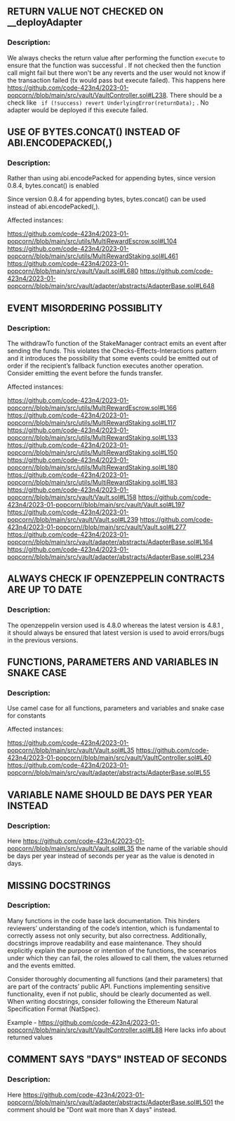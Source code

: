 ## RETURN VALUE NOT CHECKED ON __deployAdapter

### Description:

We always checks the return value after performing the function `execute` to ensure that the function was successful . If not checked then the 
function call might fail but there won't be any reverts and the user would not know if the transaction failed (tx would pass but execute failed).
This happens here https://github.com/code-423n4/2023-01-popcorn//blob/main/src/vault/VaultController.sol#L238.
There should be  a check like ` if (!success) revert UnderlyingError(returnData);` . 
No adapter would be deployed if this execute failed.

## USE OF BYTES.CONCAT() INSTEAD OF ABI.ENCODEPACKED(,)

### Description:

Rather than using abi.encodePacked for appending bytes, since version 0.8.4, bytes.concat() is enabled

Since version 0.8.4 for appending bytes, bytes.concat() can be used instead of abi.encodePacked(,).

Affected instances:

https://github.com/code-423n4/2023-01-popcorn//blob/main/src/utils/MultiRewardEscrow.sol#L104
https://github.com/code-423n4/2023-01-popcorn//blob/main/src/utils/MultiRewardStaking.sol#L461
https://github.com/code-423n4/2023-01-popcorn//blob/main/src/vault/Vault.sol#L680
https://github.com/code-423n4/2023-01-popcorn//blob/main/src/vault/adapter/abstracts/AdapterBase.sol#L648


## EVENT MISORDERING POSSIBLITY

### Description:

The withdrawTo function of the StakeManager contract emits an event after sending the funds. This violates the
Checks-Effects-Interactions pattern and it introduces the possibility that some events could be emitted out of order
if the recipient’s fallback function executes another operation. Consider emitting the event before the funds transfer.

Affected instances:

https://github.com/code-423n4/2023-01-popcorn//blob/main/src/utils/MultiRewardEscrow.sol#L166
https://github.com/code-423n4/2023-01-popcorn//blob/main/src/utils/MultiRewardStaking.sol#L117
https://github.com/code-423n4/2023-01-popcorn//blob/main/src/utils/MultiRewardStaking.sol#L133
https://github.com/code-423n4/2023-01-popcorn//blob/main/src/utils/MultiRewardStaking.sol#L150
https://github.com/code-423n4/2023-01-popcorn//blob/main/src/utils/MultiRewardStaking.sol#L180
https://github.com/code-423n4/2023-01-popcorn//blob/main/src/utils/MultiRewardStaking.sol#L183
https://github.com/code-423n4/2023-01-popcorn//blob/main/src/vault/Vault.sol#L158
https://github.com/code-423n4/2023-01-popcorn//blob/main/src/vault/Vault.sol#L197
https://github.com/code-423n4/2023-01-popcorn//blob/main/src/vault/Vault.sol#L239
https://github.com/code-423n4/2023-01-popcorn//blob/main/src/vault/Vault.sol#L277
https://github.com/code-423n4/2023-01-popcorn//blob/main/src/vault/adapter/abstracts/AdapterBase.sol#L164
https://github.com/code-423n4/2023-01-popcorn//blob/main/src/vault/adapter/abstracts/AdapterBase.sol#L234


## ALWAYS CHECK IF OPENZEPPELIN CONTRACTS ARE UP TO DATE

### Description:

The openzeppelin version used is 4.8.0 whereas the latest version is 4.8.1 , it should always be ensured that latest version is used to avoid errors/bugs
in the previous versions.

## FUNCTIONS, PARAMETERS AND VARIABLES IN SNAKE CASE

### Description:

Use camel case for all functions, parameters and variables and snake case for constants

Affected instances:

https://github.com/code-423n4/2023-01-popcorn//blob/main/src/vault/Vault.sol#L35
https://github.com/code-423n4/2023-01-popcorn//blob/main/src/vault/VaultController.sol#L40
https://github.com/code-423n4/2023-01-popcorn//blob/main/src/vault/adapter/abstracts/AdapterBase.sol#L55

## VARIABLE NAME SHOULD BE DAYS PER YEAR INSTEAD 

### Description:

Here https://github.com/code-423n4/2023-01-popcorn//blob/main/src/vault/Vault.sol#L35 the name of the variable should be 
days per year instead of seconds per year as the value is denoted in days.

## MISSING DOCSTRINGS

### Description:

Many functions in the code base lack documentation. This hinders reviewers’ understanding of the code’s intention,
which is fundamental to correctly assess not only security, but also correctness. Additionally, docstrings improve
readability and ease maintenance. They should explicitly explain the purpose or intention of the functions,
the scenarios under which they can fail, the roles allowed to call them, the values returned and the events emitted.

Consider thoroughly documenting all functions (and their parameters) that are part of the contracts’ public API.
Functions implementing sensitive functionality, even if not public, should be clearly documented as well.
When writing docstrings, consider following the Ethereum Natural Specification Format (NatSpec).

Example - https://github.com/code-423n4/2023-01-popcorn//blob/main/src/vault/VaultController.sol#L88 Here 
lacks info about returned values

## COMMENT SAYS "DAYS" INSTEAD OF SECONDS

### Description:

Here https://github.com/code-423n4/2023-01-popcorn//blob/main/src/vault/adapter/abstracts/AdapterBase.sol#L501 the comment should be 
"Dont wait more than X days" instead.



